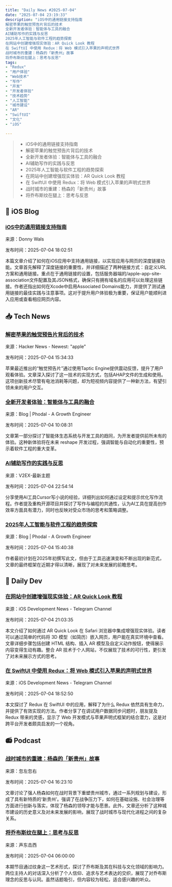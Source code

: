 ```yaml
---
title: "Daily News #2025-07-04"
date: "2025-07-04 23:19:33"
description: "iOS中的通用链接支持指南
解密苹果的触觉预告片背后的技术
全新开发者体验：智能体与工具的融合
AI辅助写作的实践与反思
2025年人工智能与软件工程的趋势探索
在网站中创建增强现实体验：AR Quick Look 教程
在 SwiftUI 中使用 Redux：将 Web 模式引入苹果的声明式世界
战时城市的重建：杨森的「新贵州」故事
将乔布斯纹在腿上：思考与反思"
tags: 
- "Redux"
- "用户体验"
- "Web技术"
- "写作"
- "开发"
- "开发者体验"
- "技术趋势"
- "人工智能"
- "城市建设"
- "AR"
- "SwiftUI"
- "文化"
- "iOS"

---
```


> - iOS中的通用链接支持指南
> - 解密苹果的触觉预告片背后的技术
> - 全新开发者体验：智能体与工具的融合
> - AI辅助写作的实践与反思
> - 2025年人工智能与软件工程的趋势探索
> - 在网站中创建增强现实体验：AR Quick Look 教程
> - 在 SwiftUI 中使用 Redux：将 Web 模式引入苹果的声明式世界
> - 战时城市的重建：杨森的「新贵州」故事
> - 将乔布斯纹在腿上：思考与反思

## 🍎 iOS Blog

### [iOS中的通用链接支持指南](https://www.donnywals.com/supporting-universal-links-on-ios/)

来源：Donny Wals

发布时间：2025-07-04 18:02:51

本篇文章介绍了如何在iOS应用中支持通用链接，以实现应用与网页的深度链接功能。文章首先解释了深度链接的重要性，并详细描述了两种链接方式：自定义URL方案和通用链接。重点在于通用链接的设置，包括服务器端的/apple-app-site-association文件配置及其JSON格式，确保只有拥有域名的应用可以处理这些链接。作者还指出如何在Xcode中启用Associated Domains能力，并提供了测试通用链接的最佳实践与注意事项。这对于提升用户体验极为重要，保证用户能顺利进入应用或查看相应网页内容。

## 📥 Tech News

### [解密苹果的触觉预告片背后的技术](https://blog.aravindvs.com/posts/apple-haptic-trailer-how-it-works/)

来源：Hacker News - Newest: "apple"

发布时间：2025-07-04 15:34:33

苹果最近推出的“触觉预告片”通过使用Taptic Engine提供震动反馈，提升了用户观看体验。文章深入探讨了这一技术的实现方式，包括AHAP文件的生成和使用。这项创新技术尽管有电池消耗等问题，却为短视频内容提供了一种新方法，有望引领未来的用户交互。

### [全新开发者体验：智能体与工具的融合](http://www.phodal.com/blog/ai4se-trends-2025/)

来源：Blog | Phodal - A Growth Engineer

发布时间：2025-07-04 10:08:31

文章第一部分探讨了智能体生态系统与开发工具的趋同，为开发者提供前所未有的体验。这种新体验将在未来 reshape 开发过程，强调智能与自动化的重要性，预示着软件工程的重大变革。

### [AI辅助写作的实践与反思](https://www.v2ex.com/t/1143128)

来源：V2EX-最新主题

发布时间：2025-07-04 22:54:14

分享使用AI工具Cursor写小说的经验，详细列出如何通过设定和提示优化写作流程。作者提及重构开源项目并探讨了写作与编程的共通性，认为AI工具在提高创作效率方面具有潜力，同时也反映对受众市场的思考和策略调整。

### [2025年人工智能与软件工程的趋势探索](http://www.phodal.com/blog/2025-ai4se-coding-trends/)

来源：Blog | Phodal - A Growth Engineer

发布时间：2025-07-04 15:40:38

作者最初计划在2025年初撰写此文，但由于工具迅速演变和不断出现的新范式，文章的最终框架在近期才得以清晰，展现了对未来发展的前瞻思考。

## 💾 Daily Dev

### [在网站中创建增强现实体验：AR Quick Look 教程](https://www.createwithswift.com/create-a-web-ar-experience-with-ar-quick-look/)

来源：iOS Development News - Telegram Channel

发布时间：2025-07-04 21:03:35

本文介绍了如何通过 AR Quick Look 在 Safari 浏览器中集成增强现实体验。读者可以通过简单的代码将 3D 模型（如简历）嵌入网页，用户能在真实环境中查看。文章详细步骤包括创建 HTML 结构、插入 AR 模型及自定义动作按钮，使得展示内容变得生动有趣。整合 AR 技术于个人网站，不仅展现了技术的可行性，更引发了对未来展示方式的思考。

### [在 SwiftUI 中使用 Redux：将 Web 模式引入苹果的声明式世界](https://medium.com/swift-pal/redux-in-swiftui-when-web-patterns-meet-apples-declarative-world-43c0d1af644d)

来源：iOS Development News - Telegram Channel

发布时间：2025-07-04 18:52:50

本文探讨了 Redux 在 SwiftUI 中的应用，解释了为什么 Redux 依然具有生命力，并提供了有效实现的方法。作者分享了在调试用户数据同步问题时，朋友提及 Redux 带来的灵感，显示了 Web 开发模式与苹果声明式框架的结合潜力，这是对跨平台开发者颇具启发的一个视角。

## 📻 Podcast

### [战时城市的重建：杨森的「新贵州」故事](https://www.xiaoyuzhoufm.com/episode/68678f2893fd2d72b88296fa)

来源：忽左忽右

发布时间：2025-07-04 16:23:10

文章讨论了强人杨森如何在战时背景下重塑贵州城市，通过一系列规划与建设，形成了具有新特质的‘新贵州’。强调了在战争压力下，如何在基础设施、社会治理等方面进行创新与落实，体现了杨森的领导才能与愿景。此外，文章还分析了这种城市建设的历史意义及对未来发展的影响，展现了战时城市与现代化进程之间的复杂关系。

### [将乔布斯纹在腿上：思考与反思](https://www.xiaoyuzhoufm.com/episode/6866fdb1d5e9dbdca52c1a40)

来源：声东击西

发布时间：2025-07-04 06:00:00

本期节目通过纹身这一艺术形式，探讨了乔布斯及其在科技与文化领域的影响力。两位主持人的对话深入分析了个人信仰、追求与艺术表达的交织，展现了对乔布斯理念的反思与认同。虽然话题吸引，但内容较为轻松，适合感兴趣的听众。
